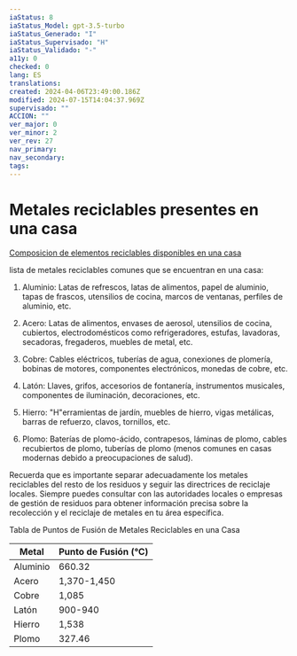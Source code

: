```yaml
---
iaStatus: 8
iaStatus_Model: gpt-3.5-turbo
iaStatus_Generado: "I"
iaStatus_Supervisado: "H"
iaStatus_Validado: "-"
a11y: 0
checked: 0
lang: ES
translations: 
created: 2024-04-06T23:49:00.186Z
modified: 2024-07-15T14:04:37.969Z
supervisado: ""
ACCION: ""
ver_major: 0
ver_minor: 2
ver_rev: 27
nav_primary: 
nav_secondary: 
tags:
---
```

# Metales reciclables presentes en una casa

[Composicion de elementos reciclables disponibles en una casa]()

lista de metales reciclables comunes que se encuentran en una casa:

1. Aluminio: Latas de refrescos, latas de alimentos, papel de aluminio, tapas de frascos, utensilios de cocina, marcos de ventanas, perfiles de aluminio, etc.
    
2. Acero: Latas de alimentos, envases de aerosol, utensilios de cocina, cubiertos, electrodomésticos como refrigeradores, estufas, lavadoras, secadoras, fregaderos, muebles de metal, etc.
    
3. Cobre: Cables eléctricos, tuberías de agua, conexiones de plomería, bobinas de motores, componentes electrónicos, monedas de cobre, etc.
    
4. Latón: Llaves, grifos, accesorios de fontanería, instrumentos musicales, componentes de iluminación, decoraciones, etc.
    
5. Hierro: "H"erramientas de jardín, muebles de hierro, vigas metálicas, barras de refuerzo, clavos, tornillos, etc.
    
6. Plomo: Baterías de plomo-ácido, contrapesos, láminas de plomo, cables recubiertos de plomo, tuberías de plomo (menos comunes en casas modernas debido a preocupaciones de salud).
    

Recuerda que es importante separar adecuadamente los metales reciclables del resto de los residuos y seguir las directrices de reciclaje locales. Siempre puedes consultar con las autoridades locales o empresas de gestión de residuos para obtener información precisa sobre la recolección y el reciclaje de metales en tu área específica.


Tabla de Puntos de Fusión de Metales Reciclables en una Casa

| Metal    | Punto de Fusión (°C) |
|----------|---------------------|
| Aluminio | 660.32              |
| Acero    | 1,370-1,450         |
| Cobre    | 1,085               |
| Latón    | 900-940             |
| Hierro   | 1,538               |
| Plomo    | 327.46              |

